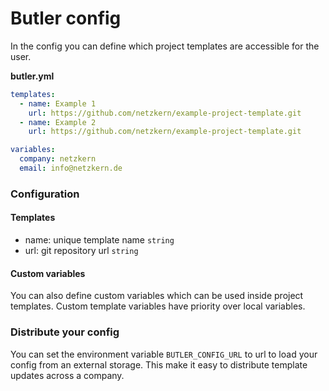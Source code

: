 # Butler config

In the config you can define which project templates are accessible for the user.

**butler.yml**
```yml
templates:
  - name: Example 1
    url: https://github.com/netzkern/example-project-template.git
  - name: Example 2
    url: https://github.com/netzkern/example-project-template.git

variables:
  company: netzkern
  email: info@netzkern.de
```

### Configuration

#### Templates
- name: unique template name `string`
- url: git repository url `string`

#### Custom variables
You can also define custom variables which can be used inside project templates. Custom template variables have priority over local variables.

### Distribute your config
You can set the environment variable `BUTLER_CONFIG_URL` to url to load your config from an external storage. This make it easy to distribute template updates across a company.